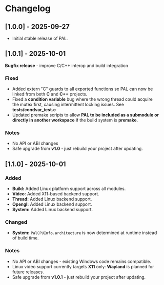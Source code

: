 # Changelog

## [1.0.0] - 2025-09-27
- Initial stable release of PAL.

## [1.0.1] - 2025-10-01

**Bugfix release** - improve C/C++ interop and build integration

### Fixed
- Added extern "C" guards to all exported functions so PAL can now be linked from both **C** and **C++** projects.
- Fixed a **condition variable** bug where the wrong thread could acquire the mutex first, causing intermittent locking issues. See **tests/condvar_test.c**
- Updated premake scripts to allow **PAL to be included as a submodule or directly in another workspace** if the build system is **premake**.

### Notes
- No API or ABI changes
- Safe upgrade from **v1.0** - just rebuild your project after updating.

## [1.1.0] - 2025-10-01

### Added
- **Build:** Added Linux platform support across all modules.
- **Video:** Added X11-based backend support.
- **Thread:** Added Linux backend support.
- **Opengl:** Added Linux backend support.
- **System:** Added Linux backend support.

### Changed
- **System:** `PalCPUInfo.architecture` is now determined at runtime instead of build time.

### Notes
- No API or ABI changes - existing Windows code remains compatible.
- Linux video support currently targets **X11** only: **Wayland** is planned for future releases.
- Safe upgrade from **v1.0.1** - just rebuild your project after updating.